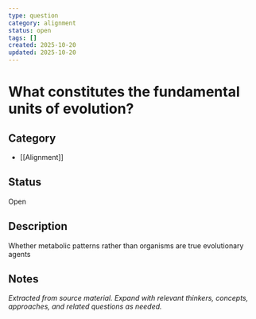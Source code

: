 ```yaml
---
type: question
category: alignment
status: open
tags: []
created: 2025-10-20
updated: 2025-10-20
---
```


# What constitutes the fundamental units of evolution?

## Category

- [[Alignment]]

## Status

Open

## Description

Whether metabolic patterns rather than organisms are true evolutionary agents

## Notes

*Extracted from source material. Expand with relevant thinkers, concepts, approaches, and related questions as needed.*
